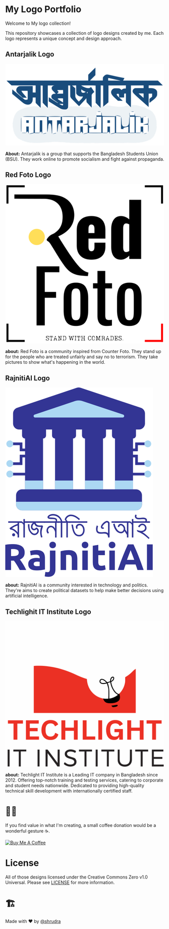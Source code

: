 # My Logo Portfolio

Welcome to My logo collection! 

This repository showcases a collection of logo designs created by me. Each logo represents a unique concept and design approach.

## Antarjalik Logo

![Antarjalik Logo](antarjalik-logo.svg)

**About:**
Antarjalik is a group that supports the Bangladesh Students Union (BSU). They work online to promote socialism and fight against propaganda. 

## Red Foto Logo

![Red Foto Logo](redfoto-logo.svg)

**about:**
Red Foto is a community inspired from Counter Foto. They stand up for the people who are treated unfairly and say no to terrorism. They take pictures to show what's happening in the world.

## RajnitiAI Logo

![RajnitiAI Logo](rajnitiai.svg)

**about:**
RajnitiAI is a community interested in technology and politics. They're aims to create political datasets to help make better decisions using artificial intelligence. 

## Techlighit IT Institute Logo

![Techlight IT Institute Logo](techlight-it-instute-logo.svg)

**about:**
Techlight IT Institute is a Leading IT company in Bangladesh since 2012. Offering top-notch training and testing services, catering to corporate and student needs nationwide. Dedicated to providing high-quality technical skill development with internationally certified staff.

# 👨‍🎨
If you find value in what I'm creating, a small coffee donation would be a wonderful gesture ☕. 

<a href="https://www.buymeacoffee.com/shrudra" target="_blank"><img src="https://www.buymeacoffee.com/assets/img/custom_images/orange_img.png" alt="Buy Me A Coffee" style="height: auto !important;width: auto !important;" ></a>

# License

All of those designs licensed under the Creative Commons Zero v1.0 Universal. Please see [LICENSE](LICENSE) for more information.

# 🏗️
Made with ❤️ by [@shrudra](https://github.com/shrudra)
